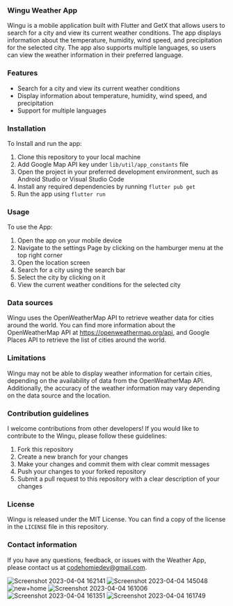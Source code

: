 > 

 ### **Wingu Weather App**

Wingu is a mobile application built with Flutter and GetX that allows users to search for a city and view its current weather conditions. The app displays information about the temperature, humidity, wind speed, and precipitation for the selected city. The app also supports multiple languages, so users can view the weather information in their preferred language.

### **Features**

- Search for a city and view its current weather conditions
- Display information about temperature, humidity, wind speed, and precipitation
- Support for multiple languages

### **Installation**

To Install and run the app:

1. Clone this repository to your local machine
2. Add Google Map API key under `lib/util/app_constants` file
3. Open the project in your preferred development environment, such as Android Studio or Visual Studio Code
4. Install any required dependencies by running `flutter pub get`
5. Run the app using `flutter run`

### **Usage**

To use the App:

1. Open the app on your mobile device
2. Navigate to the settings Page by clicking on the hamburger menu at the top right corner
3. Open the location screen
4. Search for a city using the search bar
6. Select the city by clicking on it
7. View the current weather conditions for the selected city

### **Data sources**

Wingu uses the OpenWeatherMap API to retrieve weather data for cities around the world. You can find more information about the OpenWeatherMap API at https://openweathermap.org/api, and Google Places API to retrieve the list of cities around the world.

### **Limitations**

Wingu may not be able to display weather information for certain cities, depending on the availability of data from the OpenWeatherMap API. Additionally, the accuracy of the weather information may vary depending on the data source and the location.

### **Contribution guidelines**

I welcome contributions from other developers! If you would like to contribute to the Wingu, please follow these guidelines:

1. Fork this repository
2. Create a new branch for your changes
3. Make your changes and commit them with clear commit messages
4. Push your changes to your forked repository
5. Submit a pull request to this repository with a clear description of your changes

### **License**

Wingu is released under the MIT License. You can find a copy of the license in the `LICENSE` file in this repository.

### **Contact information**

If you have any questions, feedback, or issues with the Weather App, please contact us at [codehomiedev@gmail.com](mailto:codehomiedev@gmail.com).


![Screenshot 2023-04-04 162141](https://user-images.githubusercontent.com/48721096/229823891-22ce1410-d143-4dac-be35-4a25da083a92.png)
![Screenshot 2023-04-04 145048](https://user-images.githubusercontent.com/48721096/229824111-85e53bd3-d3a7-45db-ab4c-f507b212643c.png)
![new+home](https://user-images.githubusercontent.com/48721096/229823954-1d1aab65-cca5-4d3b-a928-074ec320948b.png)
![Screenshot 2023-04-04 161006](https://user-images.githubusercontent.com/48721096/229824070-cab87596-857c-4f98-9156-5066f36b73b4.png)
![Screenshot 2023-04-04 161351](https://user-images.githubusercontent.com/48721096/229824411-ccd71eaa-6cdb-49f9-bc9c-d353613981ba.png)
![Screenshot 2023-04-04 161749](https://user-images.githubusercontent.com/48721096/229824470-3cf7f63d-48de-4657-9002-0d79152c5b16.png)
